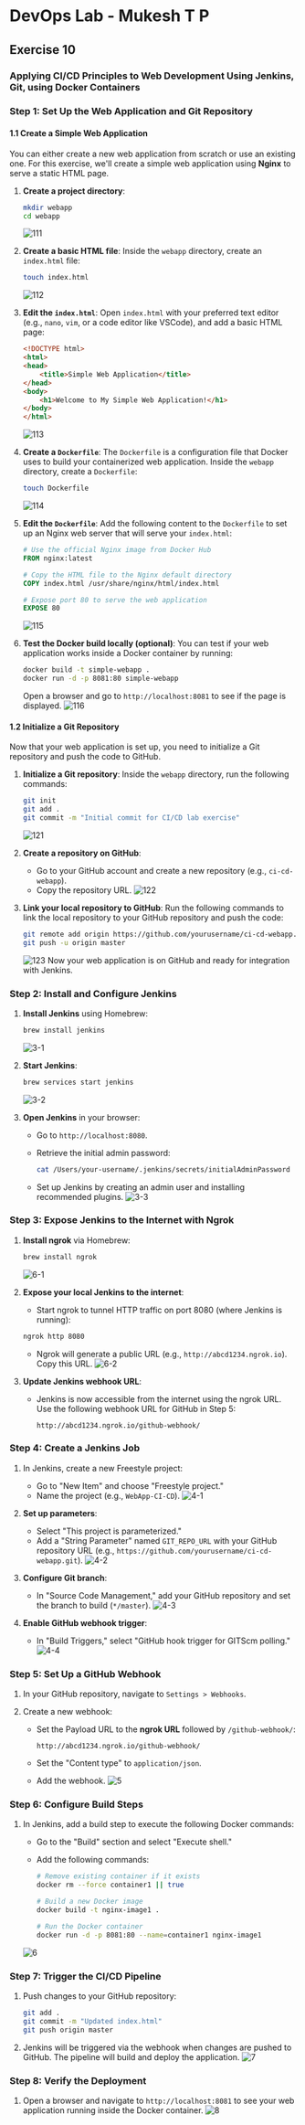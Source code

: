 # DevOps Lab - Mukesh T P

## Exercise 10

### Applying CI/CD Principles to Web Development Using Jenkins, Git, using Docker Containers

### Step 1: Set Up the Web Application and Git Repository

#### **1.1 Create a Simple Web Application**

You can either create a new web application from scratch or use an existing one. For this exercise, we'll create a simple web application using **Nginx** to serve a static HTML page.

1. **Create a project directory**:

   ```bash
   mkdir webapp
   cd webapp
   ```

   ![111](../photos/Ex10/111.png?raw=true)

2. **Create a basic HTML file**:
   Inside the `webapp` directory, create an `index.html` file:

   ```bash
   touch index.html
   ```

   ![112](../photos/Ex10/112.png?raw=true)

3. **Edit the `index.html`**:
   Open `index.html` with your preferred text editor (e.g., `nano`, `vim`, or a code editor like VSCode), and add a basic HTML page:

   ```html
   <!DOCTYPE html>
   <html>
   <head>
       <title>Simple Web Application</title>
   </head>
   <body>
       <h1>Welcome to My Simple Web Application!</h1>
   </body>
   </html>
   ```

   ![113](../photos/Ex10/113.png?raw=true)

4. **Create a `Dockerfile`**:
   The `Dockerfile` is a configuration file that Docker uses to build your containerized web application. Inside the `webapp` directory, create a `Dockerfile`:

   ```bash
   touch Dockerfile
   ```

   ![114](../photos/Ex10/114.png?raw=true)

5. **Edit the `Dockerfile`**:
   Add the following content to the `Dockerfile` to set up an Nginx web server that will serve your `index.html`:

   ```Dockerfile
   # Use the official Nginx image from Docker Hub
   FROM nginx:latest

   # Copy the HTML file to the Nginx default directory
   COPY index.html /usr/share/nginx/html/index.html

   # Expose port 80 to serve the web application
   EXPOSE 80
   ```

   ![115](../photos/Ex10/115.png?raw=true)

6. **Test the Docker build locally (optional)**:
   You can test if your web application works inside a Docker container by running:

   ```bash
   docker build -t simple-webapp .
   docker run -d -p 8081:80 simple-webapp
   ```

   Open a browser and go to `http://localhost:8081` to see if the page is displayed.
   ![116](../photos/Ex10/116.png?raw=true)

#### **1.2 Initialize a Git Repository**

Now that your web application is set up, you need to initialize a Git repository and push the code to GitHub.

1. **Initialize a Git repository**:
   Inside the `webapp` directory, run the following commands:

   ```bash
   git init
   git add .
   git commit -m "Initial commit for CI/CD lab exercise"
   ```

   ![121](../photos/Ex10/121.png?raw=true)

2. **Create a repository on GitHub**:
   - Go to your GitHub account and create a new repository (e.g., `ci-cd-webapp`).
   - Copy the repository URL.
   ![122](../photos/Ex10/122.png?raw=true)

3. **Link your local repository to GitHub**:
   Run the following commands to link the local repository to your GitHub repository and push the code:

   ```bash
   git remote add origin https://github.com/yourusername/ci-cd-webapp.git
   git push -u origin master
   ```

   ![123](../photos/Ex10/123.png?raw=true)
Now your web application is on GitHub and ready for integration with Jenkins.

### Step 2: Install and Configure Jenkins

1. **Install Jenkins** using Homebrew:

   ```bash
   brew install jenkins
   ```

   ![3-1](../photos/Ex8/3-1.png?raw=true)

2. **Start Jenkins**:

   ```bash
   brew services start jenkins
   ```

   ![3-2](../photos/Ex8/3-2.png?raw=true)

3. **Open Jenkins** in your browser:
   - Go to `http://localhost:8080`.
   - Retrieve the initial admin password:

     ```bash
     cat /Users/your-username/.jenkins/secrets/initialAdminPassword
     ```

   - Set up Jenkins by creating an admin user and installing recommended plugins.
   ![3-3](../photos/Ex8/3-3.png?raw=true)

### Step 3: Expose Jenkins to the Internet with Ngrok

1. **Install ngrok** via Homebrew:

   ```bash
   brew install ngrok
   ```

   ![6-1](../photos/Ex8/6-1.png?raw=true)

2. **Expose your local Jenkins to the internet**:
   - Start ngrok to tunnel HTTP traffic on port 8080 (where Jenkins is running):

   ```bash
   ngrok http 8080
   ```

   - Ngrok will generate a public URL (e.g., `http://abcd1234.ngrok.io`). Copy this URL.
   ![6-2](../photos/Ex8/6-2.png?raw=true)

3. **Update Jenkins webhook URL**:
   - Jenkins is now accessible from the internet using the ngrok URL. Use the following webhook URL for GitHub in Step 5:

     ```text
     http://abcd1234.ngrok.io/github-webhook/
     ```

### Step 4: Create a Jenkins Job

1. In Jenkins, create a new Freestyle project:
   - Go to "New Item" and choose "Freestyle project."
   - Name the project (e.g., `WebApp-CI-CD`).
   ![4-1](../photos/Ex10/4-1.png?raw=true)

2. **Set up parameters**:
   - Select "This project is parameterized."
   - Add a "String Parameter" named `GIT_REPO_URL` with your GitHub repository URL (e.g., `https://github.com/yourusername/ci-cd-webapp.git`).
   ![4-2](../photos/Ex10/4-2.png?raw=true)

3. **Configure Git branch**:
   - In "Source Code Management," add your GitHub repository and set the branch to build (`*/master`).
   ![4-3](../photos/Ex10/4-3.png?raw=true)

4. **Enable GitHub webhook trigger**:
   - In "Build Triggers," select "GitHub hook trigger for GITScm polling."
   ![4-4](../photos/Ex10/4-4.png?raw=true)

### Step 5: Set Up a GitHub Webhook

1. In your GitHub repository, navigate to `Settings > Webhooks`.

2. Create a new webhook:
   - Set the Payload URL to the **ngrok URL** followed by `/github-webhook/`:

     ```text
     http://abcd1234.ngrok.io/github-webhook/
     ```

   - Set the "Content type" to `application/json`.
   - Add the webhook.
   ![5](../photos/Ex10/5.png?raw=true)

### Step 6: Configure Build Steps

1. In Jenkins, add a build step to execute the following Docker commands:
   - Go to the "Build" section and select "Execute shell."
   - Add the following commands:

     ```bash
     # Remove existing container if it exists
     docker rm --force container1 || true
     
     # Build a new Docker image
     docker build -t nginx-image1 .
     
     # Run the Docker container
     docker run -d -p 8081:80 --name=container1 nginx-image1
     ```

   ![6](../photos/Ex10/6.png?raw=true)

### Step 7: Trigger the CI/CD Pipeline

1. Push changes to your GitHub repository:

   ```bash
   git add .
   git commit -m "Updated index.html"
   git push origin master
   ```

2. Jenkins will be triggered via the webhook when changes are pushed to GitHub. The pipeline will build and deploy the application.
   ![7](../photos/Ex10/7.png?raw=true)

### Step 8: Verify the Deployment

1. Open a browser and navigate to `http://localhost:8081` to see your web application running inside the Docker container.
   ![8](../photos/Ex10/8.png?raw=true)
